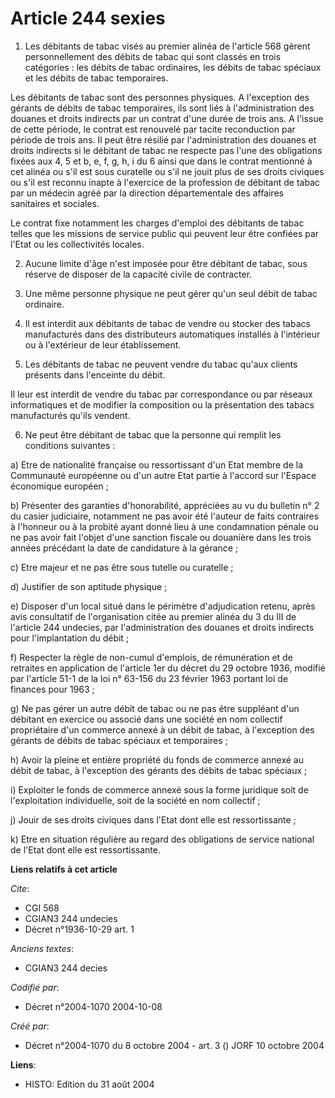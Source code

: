 # Article 244 sexies

1. Les débitants de tabac visés au premier alinéa de l'article 568 gèrent personnellement des débits de tabac qui sont
classés en trois catégories : les débits de tabac ordinaires, les débits de tabac spéciaux et les débits de tabac
temporaires.

Les débitants de tabac sont des personnes physiques. A l'exception des gérants de débits de tabac temporaires, ils sont liés
à l'administration des douanes et droits indirects par un contrat d'une durée de trois ans. A l'issue de cette période, le
contrat est renouvelé par tacite reconduction par période de trois ans. Il peut être résilié par l'administration des douanes
et droits indirects si le débitant de tabac ne respecte pas l'une des obligations fixées aux 4, 5 et b, e, f, g, h, i du 6
ainsi que dans le contrat mentionné à cet alinéa ou s'il est sous curatelle ou s'il ne jouit plus de ses droits civiques ou
s'il est reconnu inapte à l'exercice de la profession de débitant de tabac par un médecin agréé par la direction
départementale des affaires sanitaires et sociales.

Le contrat fixe notamment les charges d'emploi des débitants de tabac telles que les missions de service public qui peuvent
leur être confiées par l'Etat ou les collectivités locales.

2. Aucune limite d'âge n'est imposée pour être débitant de tabac, sous réserve de disposer de la capacité civile de
contracter.

3. Une même personne physique ne peut gérer qu'un seul débit de tabac ordinaire.

4. Il est interdit aux débitants de tabac de vendre ou stocker des tabacs manufacturés dans des distributeurs automatiques
installés à l'intérieur ou à l'extérieur de leur établissement.

5. Les débitants de tabac ne peuvent vendre du tabac qu'aux clients présents dans l'enceinte du débit.

Il leur est interdit de vendre du tabac par correspondance ou par réseaux informatiques et de modifier la composition ou la
présentation des tabacs manufacturés qu'ils vendent.

6. Ne peut être débitant de tabac que la personne qui remplit les conditions suivantes :

a) Etre de nationalité française ou ressortissant d'un Etat membre de la Communauté européenne ou d'un autre Etat partie à
l'accord sur l'Espace économique européen ;

b) Présenter des garanties d'honorabilité, appréciées au vu du bulletin n° 2 du casier judiciaire, notamment ne pas avoir été
l'auteur de faits contraires à l'honneur ou à la probité ayant donné lieu à une condamnation pénale ou ne pas avoir fait
l'objet d'une sanction fiscale ou douanière dans les trois années précédant la date de candidature à la gérance ;

c) Etre majeur et ne pas être sous tutelle ou curatelle ;

d) Justifier de son aptitude physique ;

e) Disposer d'un local situé dans le périmètre d'adjudication retenu, après avis consultatif de l'organisation citée au
premier alinéa du 3 du III de l'article 244 undecies, par l'administration des douanes et droits indirects pour
l'implantation du débit ;

f) Respecter la règle de non-cumul d'emplois, de rémunération et de retraites en application de l'article 1er du décret du 29
octobre 1936, modifié par l'article 51-1 de la loi n° 63-156 du 23 février 1963 portant loi de finances pour 1963 ;

g) Ne pas gérer un autre débit de tabac ou ne pas être suppléant d'un débitant en exercice ou associé dans une société en nom
collectif propriétaire d'un commerce annexé à un débit de tabac, à l'exception des gérants de débits de tabac spéciaux et
temporaires ;

h) Avoir la pleine et entière propriété du fonds de commerce annexé au débit de tabac, à l'exception des gérants des débits
de tabac spéciaux ;

i) Exploiter le fonds de commerce annexé sous la forme juridique soit de l'exploitation individuelle, soit de la société en
nom collectif ;

j) Jouir de ses droits civiques dans l'Etat dont elle est ressortissante ;

k) Etre en situation régulière au regard des obligations de service national de l'Etat dont elle est ressortissante.

**Liens relatifs à cet article**

_Cite_:

  - CGI 568
  - CGIAN3 244 undecies
  - Décret n°1936-10-29 art. 1

_Anciens textes_:

  - CGIAN3 244 decies

_Codifié par_:

  - Décret n°2004-1070 2004-10-08

_Créé par_:

  - Décret n°2004-1070 du 8 octobre 2004 - art. 3 () JORF 10 octobre 2004

**Liens**:

  - HISTO: Edition du 31 août 2004
